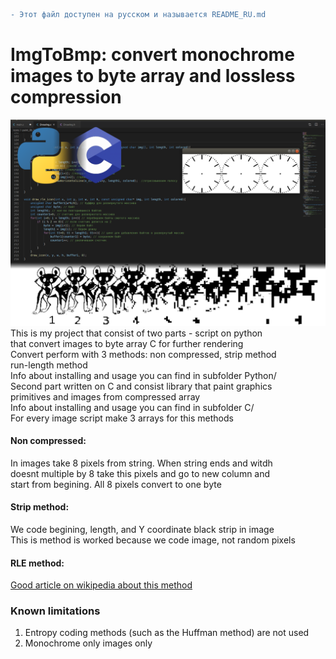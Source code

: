 ```diff
- Этот файл доступен на русском и называется README_RU.md
```
# ImgToBmp: convert monochrome images to byte array and lossless compression
![Img](/img1.png)
This is my project that consist of two parts - script on python   
that convert images to byte array C for further rendering   
Convert perform with 3 methods: non compressed, strip method    
run-length method   
Info about installing and usage you can find in subfolder Python/   
Second part written on C and consist library that paint graphics   
primitives and images from compressed array    
Info about installing and usage you can find in subfolder C/   
For every image script make 3 arrays for this methods
#### Non compressed:
In images take 8 pixels from string. When string ends and witdh    
doesnt multiple by 8 take this pixels and go to new column and   
start from begining. All 8 pixels convert to one byte   
#### Strip method:
We code begining, length, and Y coordinate black strip in image   
This is method is worked because we code image, not random pixels     
#### RLE method:
[Good article on wikipedia about this method](https://en.wikipedia.org/wiki/Run-length_encoding)
### Known limitations
1. Entropy coding methods (such as the Huffman method) are not used
2. Monochrome only images only
